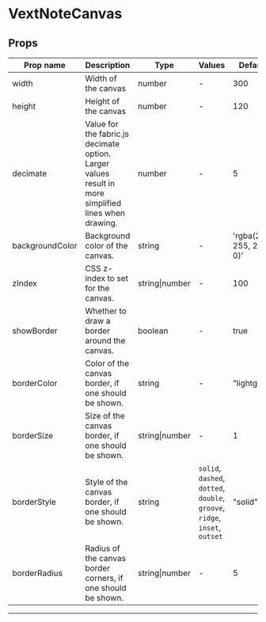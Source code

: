 # VextNoteCanvas

## Props

| Prop name       | Description                                                                                              | Type           | Values                                                                      | Default                  |
| --------------- | -------------------------------------------------------------------------------------------------------- | -------------- | --------------------------------------------------------------------------- | ------------------------ |
| width           | Width of the canvas                                                                                      | number         | -                                                                           | 300                      |
| height          | Height of the canvas                                                                                     | number         | -                                                                           | 120                      |
| decimate        | Value for the fabric.js decimate option. Larger values result in<br/>more simplified lines when drawing. | number         | -                                                                           | 5                        |
| backgroundColor | Background color of the canvas.                                                                          | string         | -                                                                           | 'rgba(255, 255, 255, 0)' |
| zIndex          | CSS z-index to set for the canvas.                                                                       | string\|number | -                                                                           | 100                      |
| showBorder      | Whether to draw a border around the canvas.                                                              | boolean        | -                                                                           | true                     |
| borderColor     | Color of the canvas border, if one should be shown.                                                      | string         | -                                                                           | "lightgray"              |
| borderSize      | Size of the canvas border, if one should be shown.                                                       | string\|number | -                                                                           | 1                        |
| borderStyle     | Style of the canvas border, if one should be shown.                                                      | string         | `solid`, `dashed`, `dotted`, `double`, `groove`, `ridge`, `inset`, `outset` | "solid"                  |
| borderRadius    | Radius of the canvas border corners, if one should be shown.                                             | string\|number | -                                                                           | 5                        |

---

